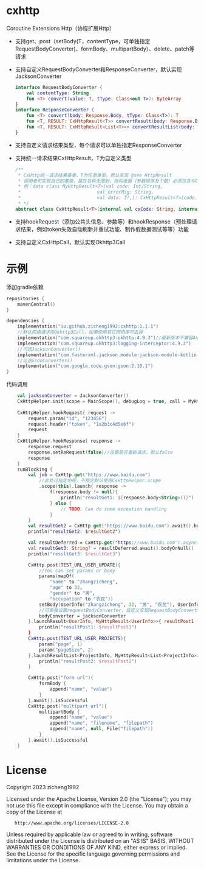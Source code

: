# cxhttp

Coroutine Extensions Http（协程扩展Http）

- 支持get、post（setBody(T，contentType，可单独指定RequestBodyConverter)、formBody、multipartBody）、delete、patch等请求

- 支持自定义RequestBodyConverter和ResponseConverter，默认实现JacksonConverter

  ```kotlin
  interface RequestBodyConverter {
      val contentType: String
      fun <T> convert(value: T, tType: Class<out T>): ByteArray
  }
  interface ResponseConverter {
      fun <T> convert(body: Response.Body, tType: Class<T>): T
      fun <T, RESULT: CxHttpResult<T>> convertResult(body: Response.Body, resultType: Class<RESULT>): RESULT
      fun <T, RESULT: CxHttpResult<List<T>>> convertResultList(body: Response.Body, resultType: Class<RESULT>): RESULT
  }
  ```
  
- 支持自定义请求结果类型，每个请求可以单独指定ResponseConverter

- 支持统一请求结果CxHttpResult<T>，T为自定义类型

  ```kotlin
  /**
   * CxHttp统一请求结果基类，T为任意类型，默认实现 @see HttpResult
   * 调用者可实现自己的基类，属性名称无限制，但构造器（参数顺序及个数）必须包含与CxHttpResult一致的构造器
   * 例：data class MyHttpResult<T>(val code: Int/String,
   *                            val errorMsg: String,
   *                            val data: T?,): CxHttpResult<T>(code.toString(), errorMsg, data)
   * */
  abstract class CxHttpResult<T>(internal val cxCode: String, internal val cxMsg: String, internal val cxData: T?)
  ```

- 支持hookRequest（添加公共头信息、参数等）和hookResponse（预处理请求结果，例如token失效自动刷新并重试功能、制作假数据测试等等）功能

- 支持自定义CxHttpCall，默认实现Okhttp3Call

# 示例

添加gradle依赖

```kotlin
repositories {
    mavenCentral()
}

dependencies {
    implementation("io.github.zicheng1992:cxhttp:1.1.1")
    //默认网络请求库Okhttp3Call，如果使用其它网络库可去掉
    implementation("com.squareup.okhttp3:okhttp:4.9.3")//最新版本不兼容Android4.4
    implementation("com.squareup.okhttp3:logging-interceptor:4.9.3")
    //可选JacksonConverter()
    implementation("com.fasterxml.jackson.module:jackson-module-kotlin:2.14.2")
    //可选GsonConverter()
    implementation("com.google.code.gson:gson:2.10.1")
}
```

代码调用

```kotlin
    val jacksonConverter = JacksonConverter()
    CxHttpHelper.init(scope = MainScope(), debugLog = true, call = MyHttpCall(), converter = jacksonConverter)
    
    CxHttpHelper.hookRequest{ request ->
        request.param("id", "123456")
        request.header("token", "1a2b3c4d5e6f")
        request
    }
    CxHttpHelper.hookResponse{ response ->
        response.request
        response.setReRequest(false)//设置是否重新请求，默认false
        response
    }
    runBlocking {
        val job = CxHttp.get("https://www.baidu.com")
            //此处可指定协程，不指定默认使用CxHttpHelper.scope
            .scope(this).launch{ response ->
            	f(response.body != null){
                    println("resultGet1: ${response.body<String>()}")
                } else {
                    // TODO: Can do some exception handling
                }
        }
        val resultGet2 = CxHttp.get("https://www.baidu.com").await().bodyOrNull(String::class.java)
        println("resultGet2: $resultGet2")

        val resultDeferred = CxHttp.get("https://www.baidu.com").async()
        val resultGet3: String? = resultDeferred.await().bodyOrNull()
        println("resultGet3: $resultGet3")

        CxHttp.post(TEST_URL_USER_UPDATE){
            //You can set params or body
            params(mapOf(
                "name" to "zhangzicheng",
                "age" to 32,
                "gender" to "男",
                "occupation" to "农民"))
            setBody(UserInfo("zhangzicheng", 32, "男", "农民"), UserInfo::class.java)
            //可单独设置requestBodyConverter，自定义实现RequestBodyConverter接口即可，默认使用CxHttpHelper.init()设置的全局converter
            bodyConverter = jacksonConverter
        }.launchResult<UserInfo, MyHttpResult<UserInfo>>{ resultPost1 ->
            println("resultPost1: $resultPost1")
        }
        CxHttp.post(TEST_URL_USER_PROJECTS){
            param("page", 1)
            param("pageSize", 2)
        }.launchResultList<ProjectInfo, MyHttpResult<List<ProjectInfo>>>{ resultPost2 ->
            println("resultPost2: $resultPost2")
        }

        CxHttp.post("form url"){
            formBody {
                append("name", "value")
            }
        }.await().isSuccessful
        CxHttp.post("multipart url"){
            multipartBody {
                append("name", "value")
                append("name", "filename", "filepath")
                append("name", null, File("filepath"))
            }
        }.await().isSuccessful
    }
```

# License
Copyright 2023 zicheng1992

   Licensed under the Apache License, Version 2.0 (the "License");
   you may not use this file except in compliance with the License.
   You may obtain a copy of the License at

       http://www.apache.org/licenses/LICENSE-2.0

   Unless required by applicable law or agreed to in writing, software
   distributed under the License is distributed on an "AS IS" BASIS,
   WITHOUT WARRANTIES OR CONDITIONS OF ANY KIND, either express or implied.
   See the License for the specific language governing permissions and
   limitations under the License.
